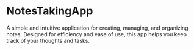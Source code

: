 # NotesTakingApp

A simple and intuitive application for creating, managing, and organizing notes. Designed for efficiency and ease of use, this app helps you keep track of your thoughts and tasks.
